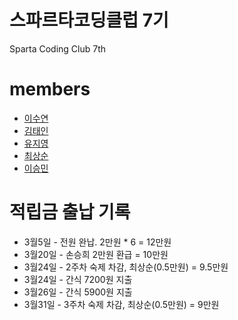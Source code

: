 # 스파르타코딩클럽 7기
Sparta Coding Club 7th

# members
* [이수연](https://github.com/moondust46)
* [김태인](https://github.com/kti0940)
* [유지영](https://github.com/jryoo0804)
* [최상순](https://github.com/soooon95)
* [이승민](https://github.com/wiily512824)

# 적립금 출납 기록
* 3월5일 - 전원 완납. 2만원 * 6 = 12만원 
* 3월20일 - 손승희 2만원 환급 = 10만원
* 3월24일 - 2주차 숙제 차감, 최상순(0.5만원) = 9.5만원
* 3월24일 - 간식 7200원 지출
* 3월26일 - 간식 5900원 지출
* 3월31일 - 3주차 숙제 차감, 최상순(0.5만원) = 9만원
